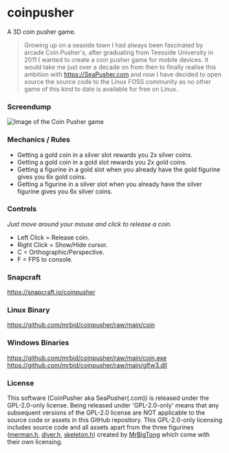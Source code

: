 # coinpusher
A 3D coin pusher game.

> Growing up on a seaside town I had always been fascinated by arcade Coin Pusher's, after graduating from Teesside University in 2011 I wanted to create a coin pusher game for mobile devices. It would take me just over a decade on from then to finally realise this ambition with https://SeaPusher.com and now I have decided to open source the source code to the Linux FOSS community as no other game of this kind to date is available for free on Linux.

### Screendump
![Image of the Coin Pusher game](https://res.cloudinary.com/canonical/image/fetch/f_auto,q_auto,fl_sanitize,w_819,h_634/https://dashboard.snapcraft.io/site_media/appmedia/2022/12/Screenshot_2022-12-31_08-03-08.png)

### Mechanics / Rules
- Getting a gold coin in a silver slot rewards you 2x silver coins.
- Getting a gold coin in a gold slot rewards you 2x gold coins.
- Getting a figurine in a gold slot when you already have the gold figurine gives you 6x gold coins.
- Getting a figurine in a silver slot when you already have the silver figurine gives you 6x silver coins.

### Controls
_Just move around your mouse and click to release a coin._
- Left Click = Release coin.
- Right Click = Show/Hide cursor.
- C = Orthographic/Perspective.
- F = FPS to console.

### Snapcraft
https://snapcraft.io/coinpusher

### Linux Binary
https://github.com/mrbid/coinpusher/raw/main/coin

### Windows Binaries
https://github.com/mrbid/coinpusher/raw/main/coin.exe<br>
https://github.com/mrbid/coinpusher/raw/main/glfw3.dll

### License
This software (CoinPusher aka SeaPusher(.com)) is released under the GPL-2.0-only license. Being released under 'GPL-2.0-only' means that any subsequent versions of the GPL-2.0 license are NOT applicable to the source code or assets in this GitHub repository. This GPL-2.0-only licensing includes source code and all assets apart from the three figurines ([merman.h](assets/merman.h), [diver.h](assets/diver.h), [skeleton.h](assets/skeleton.h)) created by [MrBigTong](https://www.thingiverse.com/bigmrtong) which come with their own licensing.
